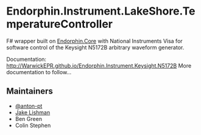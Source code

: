 # Endorphin.Instrument.LakeShore.TemperatureController

F# wrapper built on [Endorphin.Core][1] with National Instruments Visa for
software control of the Keysight N5172B arbitrary waveform generator.

Documentation:
http://WarwickEPR.github.io/Endorphin.Instrument.Keysight.N5172B
More documentation to follow...

## Maintainers

- [@anton-pt](https://github.com/anton-pt)
- [Jake Lishman](https://github.com/jakelishman)
- Ben Green
- Colin Stephen

[1]: https://warwickepr.github.io/Endorphin.Core
